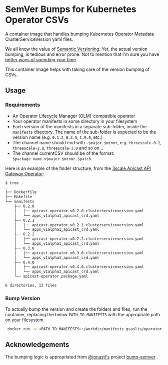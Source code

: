 # SemVer Bumps for Kubernetes Operator CSVs

A container image that handles bumping Kubernetes Operator Metadata ClusterServiceVersion yaml files. 

We all know the value of [Semantic Versioning](https://semver.org/). Yet, the actual version bumping, 
is tedious and error prone. Not to mention that I'm sure you have 
[better ways of spending your time](https://twitter.com).

This container image helps with taking care of the version bumping of CSVs. 

## Usage

### Requirements

* An Operator Lifecycle Manager (OLM)-compatible operator
* Your operator manifests in some directory in your filesystem
* Each version of the manifests in a separate sub-folder, inside the `manifests` directory. The name
 of the sub-folder is expected to be the version name (e.g. `0.1.2`, `0.3.5`, `1.9.0`, etc.)
* The channel name should end with `-$major.$minor`, e.g. `threescale-0.2`, `threescale-2.8`, `threescale-3.0` and so on...
* The channel currentCSV should be of the format: `$package_name.v$major.$minor.$patch` 

Here is an example of the folder structure, from the [3scale Apicast API Gateway Operator](https://github.com/3scale/apicast-operator-metadata):

```bash
$ tree .
.
├── Dockerfile
├── Makefile
└── manifests
    ├── 0.2.0
    │   ├── apicast-operator.v0.2.0.clusterserviceversion.yaml
    │   └── apps_v1alpha1_apicast_crd.yaml
    ├── 0.2.1
    │   ├── apicast-operator.v0.2.1.clusterserviceversion.yaml
    │   └── apps_v1alpha1_apicast_crd.yaml
    ├── 0.2.2
    │   ├── apicast-operator.v0.2.2.clusterserviceversion.yaml
    │   └── apps_v1alpha1_apicast_crd.yaml
    ├── 0.3.0
    │   ├── apicast-operator.v0.3.0.clusterserviceversion.yaml
    │   └── apps_v1alpha1_apicast_crd.yaml
    ├── 0.4.0
    │   ├── apicast-operator.v0.4.0.clusterserviceversion.yaml
    │   └── apps_v1alpha1_apicast_crd.yaml
    └── apicast-operator.package.yaml

6 directories, 13 files
``` 

### Bump Version

To actually bump the version and create the folders and files, run the container, replacing the below
 `PATH_TO_MANIFESTS` with the appropriate path on your filesystem.  
  

```bash
 docker run -v <PATH_TO_MANIFESTS>:/workdir/manifests gsaslis/operator-csv-semver-bump ${channel} minor
```  


## Acknowledgements 

The bumping logic is appropriated from [@jonastl's](https://github.com/jonastl) project [bump-semver](https://github.com/tomologic/bump-semver) . 